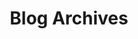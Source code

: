 ---
layout: home
title: Blog Archives
lang: en
permalink: '/'
pagination:
    enabled: true
    permalink: /page/:num/
    locale: en
---